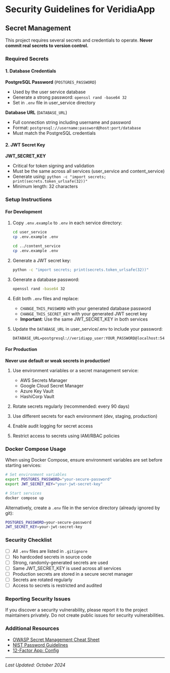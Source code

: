 # Security Guidelines for VeridiaApp

## Secret Management

This project requires several secrets and credentials to operate. **Never commit real secrets to version control.**

### Required Secrets

#### 1. Database Credentials

**PostgreSQL Password** (`POSTGRES_PASSWORD`)
- Used by the user service database
- Generate a strong password: `openssl rand -base64 32`
- Set in `.env` file in user_service directory

**Database URL** (`DATABASE_URL`)
- Full connection string including username and password
- Format: `postgresql://username:password@host:port/database`
- Must match the PostgreSQL credentials

#### 2. JWT Secret Key

**JWT_SECRET_KEY**
- Critical for token signing and validation
- Must be the same across all services (user_service and content_service)
- Generate using: `python -c "import secrets; print(secrets.token_urlsafe(32))"`
- Minimum length: 32 characters

### Setup Instructions

#### For Development

1. Copy `.env.example` to `.env` in each service directory:
   ```bash
   cd user_service
   cp .env.example .env
   
   cd ../content_service
   cp .env.example .env
   ```

2. Generate a JWT secret key:
   ```bash
   python -c "import secrets; print(secrets.token_urlsafe(32))"
   ```

3. Generate a database password:
   ```bash
   openssl rand -base64 32
   ```

4. Edit both `.env` files and replace:
   - `CHANGE_THIS_PASSWORD` with your generated database password
   - `CHANGE_THIS_SECRET_KEY` with your generated JWT secret key
   - **Important**: Use the same JWT_SECRET_KEY in both services

5. Update the `DATABASE_URL` in user_service/.env to include your password:
   ```
   DATABASE_URL=postgresql://veridiapp_user:YOUR_PASSWORD@localhost:5432/veridiapp_user_db
   ```

#### For Production

**Never use default or weak secrets in production!**

1. Use environment variables or a secret management service:
   - AWS Secrets Manager
   - Google Cloud Secret Manager
   - Azure Key Vault
   - HashiCorp Vault

2. Rotate secrets regularly (recommended: every 90 days)

3. Use different secrets for each environment (dev, staging, production)

4. Enable audit logging for secret access

5. Restrict access to secrets using IAM/RBAC policies

### Docker Compose Usage

When using Docker Compose, ensure environment variables are set before starting services:

```bash
# Set environment variables
export POSTGRES_PASSWORD="your-secure-password"
export JWT_SECRET_KEY="your-jwt-secret-key"

# Start services
docker compose up
```

Alternatively, create a `.env` file in the service directory (already ignored by git):
```bash
POSTGRES_PASSWORD=your-secure-password
JWT_SECRET_KEY=your-jwt-secret-key
```

### Security Checklist

- [ ] All `.env` files are listed in `.gitignore`
- [ ] No hardcoded secrets in source code
- [ ] Strong, randomly-generated secrets are used
- [ ] Same JWT_SECRET_KEY is used across all services
- [ ] Production secrets are stored in a secure secret manager
- [ ] Secrets are rotated regularly
- [ ] Access to secrets is restricted and audited

### Reporting Security Issues

If you discover a security vulnerability, please report it to the project maintainers privately. Do not create public issues for security vulnerabilities.

### Additional Resources

- [OWASP Secret Management Cheat Sheet](https://cheatsheetseries.owasp.org/cheatsheets/Secrets_Management_Cheat_Sheet.html)
- [NIST Password Guidelines](https://pages.nist.gov/800-63-3/sp800-63b.html)
- [12-Factor App: Config](https://12factor.net/config)

---

*Last Updated: October 2024*
